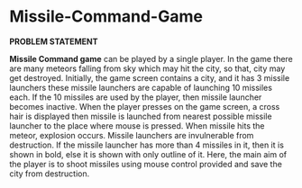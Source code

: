# Missile-Command-Game

**PROBLEM STATEMENT**

**Missile Command game** can be played by a single player. 
In the game there are many meteors falling from sky which may hit the city, so that, city may get destroyed. 
Initially, the game screen contains a city, and it has 3 missile launchers these missile launchers are capable of launching 10 missiles each. If the 10 missiles are used by the player, then missile launcher becomes inactive.
When the player presses on the game screen, a cross hair is displayed then missile is launched from nearest possible missile launcher to the place where mouse is pressed. When missile hits the meteor, explosion occurs.
Missile launchers are invulnerable from destruction. If the missile launcher has more than 4 missiles in it, then it is shown in bold, else it is shown with only outline of it.
Here, the main aim of the player is to shoot missiles using mouse control provided and save the city from destruction.
